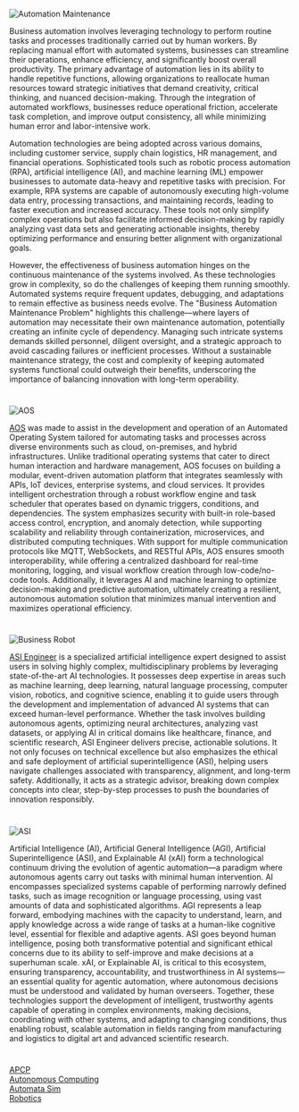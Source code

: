 ![Automation Maintenance](https://github.com/user-attachments/assets/34316edd-0383-4f96-9f9e-c9cd7b414bfd)

Business automation involves leveraging technology to perform routine tasks and processes traditionally carried out by human workers. By replacing manual effort with automated systems, businesses can streamline their operations, enhance efficiency, and significantly boost overall productivity. The primary advantage of automation lies in its ability to handle repetitive functions, allowing organizations to reallocate human resources toward strategic initiatives that demand creativity, critical thinking, and nuanced decision-making. Through the integration of automated workflows, businesses reduce operational friction, accelerate task completion, and improve output consistency, all while minimizing human error and labor-intensive work.

Automation technologies are being adopted across various domains, including customer service, supply chain logistics, HR management, and financial operations. Sophisticated tools such as robotic process automation (RPA), artificial intelligence (AI), and machine learning (ML) empower businesses to automate data-heavy and repetitive tasks with precision. For example, RPA systems are capable of autonomously executing high-volume data entry, processing transactions, and maintaining records, leading to faster execution and increased accuracy. These tools not only simplify complex operations but also facilitate informed decision-making by rapidly analyzing vast data sets and generating actionable insights, thereby optimizing performance and ensuring better alignment with organizational goals.

However, the effectiveness of business automation hinges on the continuous maintenance of the systems involved. As these technologies grow in complexity, so do the challenges of keeping them running smoothly. Automated systems require frequent updates, debugging, and adaptations to remain effective as business needs evolve. The "Business Automation Maintenance Problem" highlights this challenge—where layers of automation may necessitate their own maintenance automation, potentially creating an infinite cycle of dependency. Managing such intricate systems demands skilled personnel, diligent oversight, and a strategic approach to avoid cascading failures or inefficient processes. Without a sustainable maintenance strategy, the cost and complexity of keeping automated systems functional could outweigh their benefits, underscoring the importance of balancing innovation with long-term operability.

#

![AOS](https://github.com/user-attachments/assets/ddf0663d-c87b-4ebe-a91b-266177cb09e5)

[AOS](https://chatgpt.com/g/g-67a37bf5650081919cb334e769d87fcd-aos) was made to assist in the development and operation of an Automated Operating System tailored for automating tasks and processes across diverse environments such as cloud, on-premises, and hybrid infrastructures. Unlike traditional operating systems that cater to direct human interaction and hardware management, AOS focuses on building a modular, event-driven automation platform that integrates seamlessly with APIs, IoT devices, enterprise systems, and cloud services. It provides intelligent orchestration through a robust workflow engine and task scheduler that operates based on dynamic triggers, conditions, and dependencies. The system emphasizes security with built-in role-based access control, encryption, and anomaly detection, while supporting scalability and reliability through containerization, microservices, and distributed computing techniques. With support for multiple communication protocols like MQTT, WebSockets, and RESTful APIs, AOS ensures smooth interoperability, while offering a centralized dashboard for real-time monitoring, logging, and visual workflow creation through low-code/no-code tools. Additionally, it leverages AI and machine learning to optimize decision-making and predictive automation, ultimately creating a resilient, autonomous automation solution that minimizes manual intervention and maximizes operational efficiency.

#

![Business Robot](https://github.com/user-attachments/assets/7d1a1cf1-d55e-43f1-8f46-e27e5819dc7f)

[ASI Engineer](https://chatgpt.com/g/g-6760ecfb15688191a9f2f7eb8181edc3-asi-engineer) is a specialized artificial intelligence expert designed to assist users in solving highly complex, multidisciplinary problems by leveraging state-of-the-art AI technologies. It possesses deep expertise in areas such as machine learning, deep learning, natural language processing, computer vision, robotics, and cognitive science, enabling it to guide users through the development and implementation of advanced AI systems that can exceed human-level performance. Whether the task involves building autonomous agents, optimizing neural architectures, analyzing vast datasets, or applying AI in critical domains like healthcare, finance, and scientific research, ASI Engineer delivers precise, actionable solutions. It not only focuses on technical excellence but also emphasizes the ethical and safe deployment of artificial superintelligence (ASI), helping users navigate challenges associated with transparency, alignment, and long-term safety. Additionally, it acts as a strategic advisor, breaking down complex concepts into clear, step-by-step processes to push the boundaries of innovation responsibly.

#

![ASI](https://github.com/user-attachments/assets/7c81ed7b-43ea-4da3-ab59-35da40a9d05a)

Artificial Intelligence (AI), Artificial General Intelligence (AGI), Artificial Superintelligence (ASI), and Explainable AI (xAI) form a technological continuum driving the evolution of agentic automation—a paradigm where autonomous agents carry out tasks with minimal human intervention. AI encompasses specialized systems capable of performing narrowly defined tasks, such as image recognition or language processing, using vast amounts of data and sophisticated algorithms. AGI represents a leap forward, embodying machines with the capacity to understand, learn, and apply knowledge across a wide range of tasks at a human-like cognitive level, essential for flexible and adaptive agents. ASI goes beyond human intelligence, posing both transformative potential and significant ethical concerns due to its ability to self-improve and make decisions at a superhuman scale. xAI, or Explainable AI, is critical to this ecosystem, ensuring transparency, accountability, and trustworthiness in AI systems—an essential quality for agentic automation, where autonomous decisions must be understood and validated by human overseers. Together, these technologies support the development of intelligent, trustworthy agents capable of operating in complex environments, making decisions, coordinating with other systems, and adapting to changing conditions, thus enabling robust, scalable automation in fields ranging from manufacturing and logistics to digital art and advanced scientific research.

#

[APCP](https://github.com/sourceduty/Assisted_Prompt_Control_Processing)
<br>
[Autonomous Computing](https://chatgpt.com/g/g-Q3UAgOEET-autonomous-computing)
<br>
[Automata Sim](https://chatgpt.com/g/g-67563176c2b481918953105d46331620-automata-sim)
<br>
[Robotics](https://github.com/sourceduty/Robotics)
